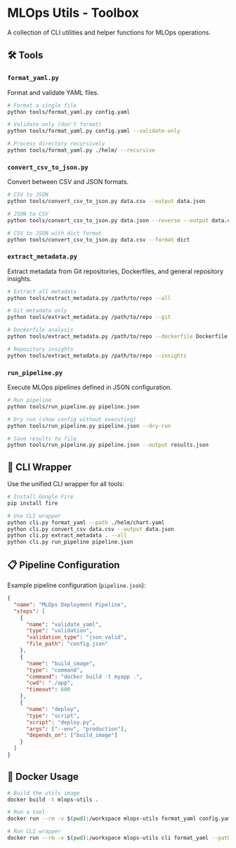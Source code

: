 # MLOps Utils - Toolbox

A collection of CLI utilities and helper functions for MLOps operations.

## 🛠️ Tools

### `format_yaml.py`
Format and validate YAML files.

```bash
# Format a single file
python tools/format_yaml.py config.yaml

# Validate only (don't format)
python tools/format_yaml.py config.yaml --validate-only

# Process directory recursively
python tools/format_yaml.py ./helm/ --recursive
```

### `convert_csv_to_json.py`
Convert between CSV and JSON formats.

```bash
# CSV to JSON
python tools/convert_csv_to_json.py data.csv --output data.json

# JSON to CSV
python tools/convert_csv_to_json.py data.json --reverse --output data.csv

# CSV to JSON with dict format
python tools/convert_csv_to_json.py data.csv --format dict
```

### `extract_metadata.py`
Extract metadata from Git repositories, Dockerfiles, and general repository insights.

```bash
# Extract all metadata
python tools/extract_metadata.py /path/to/repo --all

# Git metadata only
python tools/extract_metadata.py /path/to/repo --git

# Dockerfile analysis
python tools/extract_metadata.py /path/to/repo --dockerfile Dockerfile

# Repository insights
python tools/extract_metadata.py /path/to/repo --insights
```

### `run_pipeline.py`
Execute MLOps pipelines defined in JSON configuration.

```bash
# Run pipeline
python tools/run_pipeline.py pipeline.json

# Dry run (show config without executing)
python tools/run_pipeline.py pipeline.json --dry-run

# Save results to file
python tools/run_pipeline.py pipeline.json --output results.json
```

## 🚀 CLI Wrapper

Use the unified CLI wrapper for all tools:

```bash
# Install Google Fire
pip install fire

# Use CLI wrapper
python cli.py format_yaml --path ./helm/chart.yaml
python cli.py convert_csv data.csv --output data.json
python cli.py extract_metadata . --all
python cli.py run_pipeline pipeline.json
```

## 📋 Pipeline Configuration

Example pipeline configuration (`pipeline.json`):

```json
{
  "name": "MLOps Deployment Pipeline",
  "steps": [
    {
      "name": "validate_yaml",
      "type": "validation",
      "validation_type": "json_valid",
      "file_path": "config.json"
    },
    {
      "name": "build_image",
      "type": "command",
      "command": "docker build -t myapp .",
      "cwd": "./app",
      "timeout": 600
    },
    {
      "name": "deploy",
      "type": "script",
      "script": "deploy.py",
      "args": ["--env", "production"],
      "depends_on": ["build_image"]
    }
  ]
}
```

## 🐳 Docker Usage

```bash
# Build the utils image
docker build -t mlops-utils .

# Run a tool
docker run --rm -v $(pwd):/workspace mlops-utils format_yaml config.yaml

# Run CLI wrapper
docker run --rm -v $(pwd):/workspace mlops-utils cli format_yaml --path config.yaml
``` 